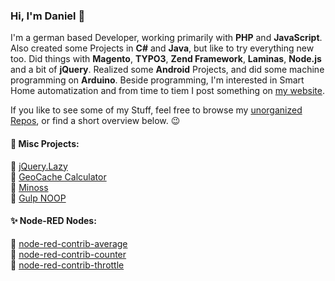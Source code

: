 ### Hi, I'm Daniel 👋

I'm a german based Developer, working primarily with **PHP** and **JavaScript**. Also created some Projects in **C#** and **Java**, but like to try everything new too. Did things with **Magento**, **TYPO3**, **Zend Framework**, **Laminas**, **Node.js** and a bit of **jQuery**. Realized some **Android** Projects, and did some machine programming on **Arduino**. Beside programming, I'm interested in Smart Home automatization and from time to tiem I post something on [my website](https://daker.de).

If you like to see some of my Stuff, feel free to browse my [unorganized Repos](https://github.com/dkern?tab=repositories), or find a short overview below. :wink:


#### :rocket: Misc Projects:

:small_blue_diamond: [jQuery.Lazy](https://github.com/dkern/jquery.lazy)  
:small_blue_diamond: [GeoCache Calculator](http://gcc.eisbehr.de)  
:small_blue_diamond: [Minoss](https://github.com/dkern/minoss)  
:small_blue_diamond: [Gulp NOOP](https://github.com/dkern/gulp-noop)  


#### :sparkles: Node-RED Nodes:

:small_orange_diamond: [node-red-contrib-average](https://github.com/dkern/node-red-average)  
:small_orange_diamond: [node-red-contrib-counter](https://github.com/dkern/node-red-counter)  
:small_orange_diamond: [node-red-contrib-throttle](https://github.com/dkern/node-red-throttle)  
